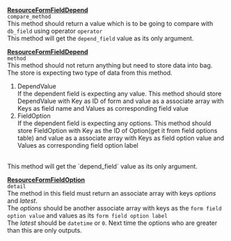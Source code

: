 <u>**ResourceFormFieldDepend**</u>
<br>`compare_method`
<br>This method should return a value which is to be going to compare with `db_field` using operator `operator`
<br>This method will get the `depend_field` value as its only argument.

<u>**ResourceFormFieldDepend**</u>
<br>`method`
<br>This method should not return anything but need to store data into bag.
<br>The store is expecting two type of data from this method.
<ol>
<li>DependValue
<br>If the dependent field is expecting any value. This method should store DependValue with Key as ID of form and value as a associate array with Keys as field name and Values as corresponding field value
</li>
<li>FieldOption
<br>If the dependent field is expecting any options. This method should store FieldOption with Key as the ID of Option(get it from field options table) and value as a associate array with Keys as field option value and Values as corresponding field option label
</li>
</ol>
<br>This method will get the `depend_field` value as its only argument.

<u>**ResourceFormFieldOption**</u>
<br>`detail`
<br>The method in this field must return an associate array with keys _options_ and _latest_.
<br>The _options_ should be another associate array with keys as the `form field option value` and values as its `form field option label`
<br>The _latest_ should be `datetime` or `0`. Next time the options who are greater than this are only outputs.